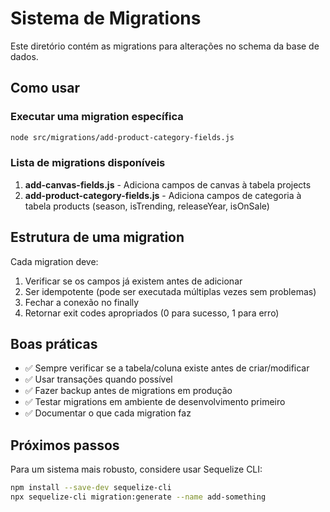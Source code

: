 # Sistema de Migrations

Este diretório contém as migrations para alterações no schema da base de dados.

## Como usar

### Executar uma migration específica

```bash
node src/migrations/add-product-category-fields.js
```

### Lista de migrations disponíveis

1. **add-canvas-fields.js** - Adiciona campos de canvas à tabela projects
2. **add-product-category-fields.js** - Adiciona campos de categoria à tabela products (season, isTrending, releaseYear, isOnSale)

## Estrutura de uma migration

Cada migration deve:
1. Verificar se os campos já existem antes de adicionar
2. Ser idempotente (pode ser executada múltiplas vezes sem problemas)
3. Fechar a conexão no finally
4. Retornar exit codes apropriados (0 para sucesso, 1 para erro)

## Boas práticas

- ✅ Sempre verificar se a tabela/coluna existe antes de criar/modificar
- ✅ Usar transações quando possível
- ✅ Fazer backup antes de migrations em produção
- ✅ Testar migrations em ambiente de desenvolvimento primeiro
- ✅ Documentar o que cada migration faz

## Próximos passos

Para um sistema mais robusto, considere usar Sequelize CLI:
```bash
npm install --save-dev sequelize-cli
npx sequelize-cli migration:generate --name add-something
```

